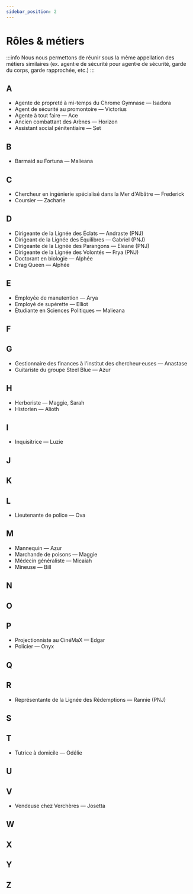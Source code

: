 ```yaml
---
sidebar_position: 2
---
```


# Rôles & métiers
:::info
Nous nous permettons de réunir sous la même appellation des métiers similaires (ex. agent·e de sécurité pour agent·e de sécurité, garde du corps, garde rapprochée, etc.)
:::

## A

- Agente de propreté à mi-temps du Chrome Gymnase — Isadora
- Agent de sécurité au promontoire — Victorius
- Agente à tout faire — Ace
- Ancien combattant des Arènes — Horizon
- Assistant social pénitentiaire — Set

## B

- Barmaid au Fortuna — Malieana

## C

- Chercheur en ingénierie spécialisé dans la Mer d'Albâtre — Frederick
- Coursier — Zacharie

## D

- Dirigeante de la Lignée des Éclats — Andraste (PNJ)
- Dirigeant de la Lignée des Équilibres — Gabriel (PNJ)
- Dirigeante de la Lignée des Parangons — Eleane (PNJ)
- Dirigeante de la Lignée des Volontés — Frya (PNJ)
- Doctorant en biologie — Alphée
- Drag Queen — Alphée

## E

- Employée de manutention — Arya
- Employé de supérette — Elliot
- Étudiante en Sciences Politiques — Malieana

## F

## G

- Gestionnaire des finances à l'institut des chercheur·euses — Anastase
- Guitariste du groupe Steel Blue — Azur

## H

- Herboriste — Maggie, Sarah
- Historien — Alioth

## I

- Inquisitrice — Luzie

## J

## K

## L

- Lieutenante de police — Ova

## M

- Mannequin — Azur
- Marchande de poisons — Maggie
- Médecin généraliste — Micaiah
- Mineuse — Bill

## N

## O

## P

- Projectionniste au CinéMaX — Edgar
- Policier — Onyx

## Q

## R

- Représentante de la Lignée des Rédemptions — Rannie (PNJ)

## S

## T

- Tutrice à domicile — Odélie

## U

## V

- Vendeuse chez Verchères — Josetta

## W

## X

## Y

## Z